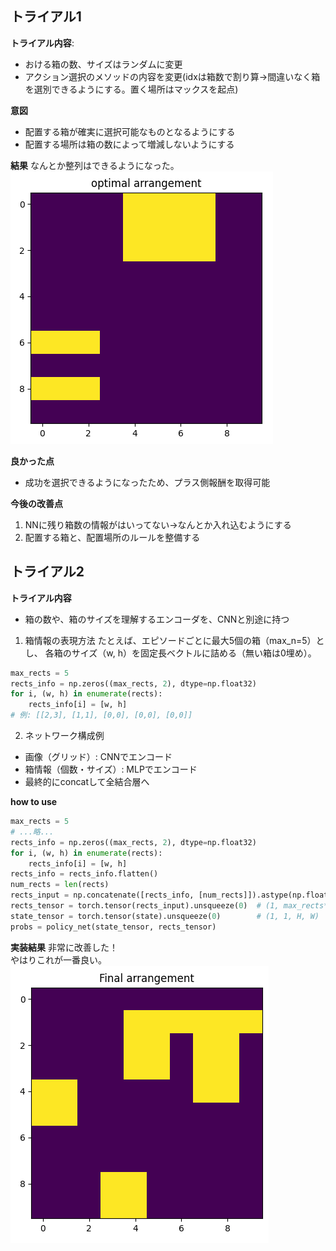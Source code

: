## トライアル1
**トライアル内容**:
- おける箱の数、サイズはランダムに変更
- アクション選択のメソッドの内容を変更(idxは箱数で割り算→間違いなく箱を選別できるようにする。置く場所はマックスを起点)

**意図**
- 配置する箱が確実に選択可能なものとなるようにする
- 配置する場所は箱の数によって増減しないようにする

__結果__
なんとか整列はできるようになった。
![alt text](image-1.png)

**良かった点**
- 成功を選択できるようになったため、プラス側報酬を取得可能

**今後の改善点**
1. NNに残り箱数の情報がはいってない→なんとか入れ込むようにする
2. 配置する箱と、配置場所のルールを整備する

## トライアル2
**トライアル内容**
- 箱の数や、箱のサイズを理解するエンコーダを、CNNと別途に持つ

1. 箱情報の表現方法
たとえば、エピソードごとに最大5個の箱（max_n=5）とし、
各箱のサイズ（w, h）を固定長ベクトルに詰める（無い箱は0埋め）。
```python
max_rects = 5
rects_info = np.zeros((max_rects, 2), dtype=np.float32)
for i, (w, h) in enumerate(rects):
    rects_info[i] = [w, h]
# 例: [[2,3], [1,1], [0,0], [0,0], [0,0]]
```

2. ネットワーク構成例
- 画像（グリッド）: CNNでエンコード
- 箱情報（個数・サイズ）: MLPでエンコード
- 最終的にconcatして全結合層へ

__how to use__
```python
max_rects = 5
# ...略...
rects_info = np.zeros((max_rects, 2), dtype=np.float32)
for i, (w, h) in enumerate(rects):
    rects_info[i] = [w, h]
rects_info = rects_info.flatten()
num_rects = len(rects)
rects_input = np.concatenate([rects_info, [num_rects]]).astype(np.float32)
rects_tensor = torch.tensor(rects_input).unsqueeze(0)  # (1, max_rects*2+1)
state_tensor = torch.tensor(state).unsqueeze(0)        # (1, 1, H, W)
probs = policy_net(state_tensor, rects_tensor)
```

__実装結果__
非常に改善した！  
やはりこれが一番良い。  
![alt text](image-2.png)